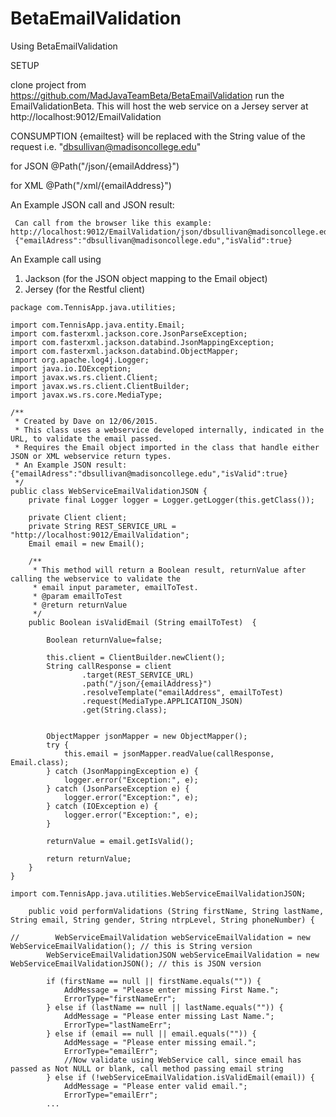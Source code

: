 # BetaEmailValidation

Using BetaEmailValidation

SETUP

clone project from https://github.com/MadJavaTeamBeta/BetaEmailValidation
run the EmailValidationBeta. This will host the web service on a Jersey server at  http://localhost:9012/EmailValidation

CONSUMPTION {emailtest} will be replaced with the String value of the request i.e. "dbsullivan@madisoncollege.edu"

for JSON    @Path("/json/{emailAddress}")

for XML     @Path("/xml/{emailAddress}")

An Example JSON call and JSON result:
```
 Can call from the browser like this example: http://localhost:9012/EmailValidation/json/dbsullivan@madisoncollege.edu
 {"emailAdress":"dbsullivan@madisoncollege.edu","isValid":true}
```

An Example call using 

 1. Jackson (for the JSON object mapping to the Email object)   
 2. Jersey (for the Restful client)

```
package com.TennisApp.java.utilities;

import com.TennisApp.java.entity.Email;
import com.fasterxml.jackson.core.JsonParseException;
import com.fasterxml.jackson.databind.JsonMappingException;
import com.fasterxml.jackson.databind.ObjectMapper;
import org.apache.log4j.Logger;
import java.io.IOException;
import javax.ws.rs.client.Client;
import javax.ws.rs.client.ClientBuilder;
import javax.ws.rs.core.MediaType;

/**
 * Created by Dave on 12/06/2015.
 * This class uses a webservice developed internally, indicated in the URL, to validate the email passed.
 * Requires the Email object imported in the class that handle either JSON or XML webservice return types.
 * An Example JSON result: {"emailAdress":"dbsullivan@madisoncollege.edu","isValid":true}
 */
public class WebServiceEmailValidationJSON {
    private final Logger logger = Logger.getLogger(this.getClass());

    private Client client;
    private String REST_SERVICE_URL = "http://localhost:9012/EmailValidation";
    Email email = new Email();

    /**
     * This method will return a Boolean result, returnValue after calling the webservice to validate the
     * email input parameter, emailToTest.
     * @param emailToTest
     * @return returnValue
     */
    public Boolean isValidEmail (String emailToTest)  {

        Boolean returnValue=false;

        this.client = ClientBuilder.newClient();
        String callResponse = client
                .target(REST_SERVICE_URL)
                .path("/json/{emailAddress}")
                .resolveTemplate("emailAddress", emailToTest)
                .request(MediaType.APPLICATION_JSON)
                .get(String.class);


        ObjectMapper jsonMapper = new ObjectMapper();
        try {
            this.email = jsonMapper.readValue(callResponse, Email.class);
        } catch (JsonMappingException e) {
            logger.error("Exception:", e);
        } catch (JsonParseException e) {
            logger.error("Exception:", e);
        } catch (IOException e) {
            logger.error("Exception:", e);
        }

        returnValue = email.getIsValid();

        return returnValue;
    }
}

```

```
import com.TennisApp.java.utilities.WebServiceEmailValidationJSON;

    public void performValidations (String firstName, String lastName, String email, String gender, String ntrpLevel, String phoneNumber) {

//        WebServiceEmailValidation webServiceEmailValidation = new WebServiceEmailValidation(); // this is String version
        WebServiceEmailValidationJSON webServiceEmailValidation = new WebServiceEmailValidationJSON(); // this is JSON version

        if (firstName == null || firstName.equals("")) {
            AddMessage = "Please enter missing First Name.";
            ErrorType="firstNameErr";
        } else if (lastName == null || lastName.equals("")) {
            AddMessage = "Please enter missing Last Name.";
            ErrorType="lastNameErr";
        } else if (email == null || email.equals("")) {
            AddMessage = "Please enter missing email.";
            ErrorType="emailErr";
            //Now validate using WebService call, since email has passed as Not NULL or blank, call method passing email string
        } else if (!webServiceEmailValidation.isValidEmail(email)) {
            AddMessage = "Please enter valid email.";
            ErrorType="emailErr";
        ...
        
```
